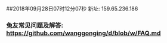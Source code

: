 ##2018年09月28日07时12分07秒 新址: 159.65.236.186
### 兔友常见问题及解答: https://github.com/wanggonging/d/blob/w/FAQ.md
